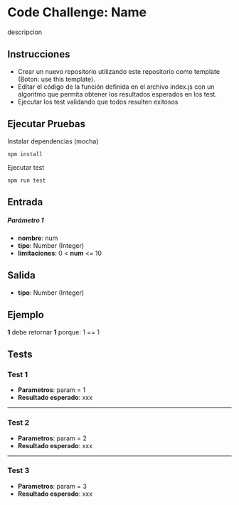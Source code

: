 # Code Challenge: Name

descripcion

## Instrucciones
- Crear un nuevo repositorio utilizando este repositorio como template (Boton: use this template).
- Editar el código de la función definida en el archivo index.js con un algoritmo que permita obtener los resultados esperados en los test.
- Ejecutar los test validando que todos resulten exitosos

## Ejecutar Pruebas

Instalar dependencias (mocha)
```
npm install
```

Ejecutar test
```
npm run test
```
## Entrada

##### Parámetro 1
- **nombre**: num
- **tipo**: Number (Integer)
- **limitaciones**: 0 < **num** <= 10

## Salida

- **tipo**: Number (Integer)

## Ejemplo
**1** debe retornar **1** porque: 1 == 1

## Tests

### Test 1  

- **Parametros**: param = 1  
- **Resultado esperado**: xxx
---
### Test 2  

- **Parametros**:  param = 2  
- **Resultado esperado**: xxx
---
### Test 3  

- **Parametros**: param = 3  
- **Resultado esperado**: xxx
